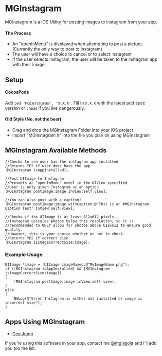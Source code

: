 # MGInstagram
MGInstagram is a iOS Utility for posting Images to Instagram from your app.

#### The Process
- An "openInMenu" is displayed when attempting to post a picture. (Currently the only way to post to instagram)
- The user will have a choice to cancel or to select Instagram
- If the user selects Instagram, the user will be taken to the Instagram app with their Image.

## Setup
#### CocoaPods 
Add `pod 'MGInstagram', 'X.X.X'`.  Fill in `X.X.X` with the latest pod spec version or `:head` if you live dangerously.
#### Old Style (No, not the beer)
- Drag and drop the MGInstagram Folder into your iOS project
- import "MGInstagram.h" into the file you plan on using MGInstagram

## MGInstagram Available Methods

```objc  
//Checks to see user has the instagram app installed
//Returns YES if user does have the app
[MGInstagram isAppInstalled];

//Post UIImage to Instagram
//Presents an "openInMenu" model in the UIView specified  
//User is only given Instagram as an option
[MGInstagram postImage:image inView:self.view];

//You can also post with a caption!
[MGInstagram postImage:image withCaption:@"This is an #MGInstagram Caption Test" inView:self.view];

//Checks if the UIImage is at least 612x612 pixels.
//Instagram upscales photos below this resolution, so it is
//recommended to ONLY allow for photos above 612x612 to ensure good quality.
//However, this is your choice whether or not to check.
//Returns YES if correct size
[MGInstagram isImageCorrectSize:image];
```

### Example Usage

```objc  
UIImage *image = [UIImage imageNamed:@"MyImageName.png"];
if ([MGInstagram isAppInstalled] && [MGInstagram isImageCorrectSize:image]) 
{
    [MGInstagram postImage:image inView:self.view];
}
else 
{
   	NSLog(@"Error Instagram is either not installed or image is incorrect size");
}
```

## Apps Using MGInstagram
- [Geo Jump](http://AppStore.com/GeoJump)

If you're using this software in your app, contact me [@mglagola](https://twitter.com/mglagola) and I'll add you too the list.
